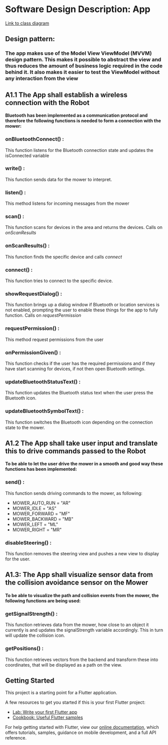 # **Software Design Description: App**

[Link to class diagram](https://drive.google.com/file/d/1bJgkpCA02XR1QgMH_F5UQLhQh8izsuSE/view?usp=sharing )
## Design pattern:
### The app makes use of the Model View ViewModel (MVVM) design pattern. This makes it possible to abstract the view and thus reduces the amount of business logic required in the code behind it. It also makes it easier to test the ViewModel without any interaction from the view  

## A1.1 The App shall establish a wireless connection with the Robot

#### Bluetooth has been implemented as a communication protocol and therefore the following functions is needed to form a connection with the mower: 

### onBluetoothConnect() :
This function listens for the Bluetooth connection state and updates the isConnected variable 

### write() :  
This function sends data for the mower to interpret. 

### listen() : 
This method listens for incoming messages from the mower 

### scan() : 
This function scans for devices in the area and returns the devices. Calls on *onScanResults*

### onScanResults() : 
This function finds the specific device and calls *connect*

### connect() : 
This function tries to connect to the specific device. 

### showRequestDialog() : 
This function brings up a dialog window if Bluetooth or location services is not enabled, prompting the user to enable these things for the app to fully function. Calls on  *requestPermission*

### requestPermission() :
This method request permissions from the user

### onPermissionGiven() : 
This function checks if the user has the required permissions and if they have start scanning for devices, if not then open Bluetooth settings. 

### updateBluetoothStatusText() : 
This function updates the Bluetooth status text when the user press the Bluetooth icon.  

### updateBluetoothSymbolText() : 
This function switches the Bluetooth icon depending on the connection state to the mower. 

## A1.2 The App shall take user input and translate this to drive commands passed to the Robot
#### To be able to let the user drive the mower in a smooth and good way these functions has been implemented: 

### send() : 
This function sends driving commands to the mower, as following: 
* MOWER_AUTO_RUN = "AR"
* MOWER_IDLE = "AS"
* MOWER_FORWARD = "MF"
* MOWER_BACKWARD = "MB"
* MOWER_LEFT = "ML"
* MOWER_RIGHT = "MR"

### disableSteering() : 
This function removes the steering view and pushes a new view to display for the user.  

## A1.3: The App shall visualize sensor data from the collision avoidance sensor on the Mower

#### To be able to visualize the path and collision events from the mower, the following functions are being used: 

### getSignalStrength() : 
This function retrieves data from the mower, how close to an object it currently is and updates the signalStrength variable accordingly. This in turn will update the collision icon. 

### getPositions() :  
This function retrieves vectors from the backend and transform these into coordinates, that will be displayed as a path on the view. 


## Getting Started

This project is a starting point for a Flutter application.

A few resources to get you started if this is your first Flutter project:

- [Lab: Write your first Flutter app](https://flutter.dev/docs/get-started/codelab)
- [Cookbook: Useful Flutter samples](https://flutter.dev/docs/cookbook)

For help getting started with Flutter, view our
[online documentation](https://flutter.dev/docs), which offers tutorials,
samples, guidance on mobile development, and a full API reference.
